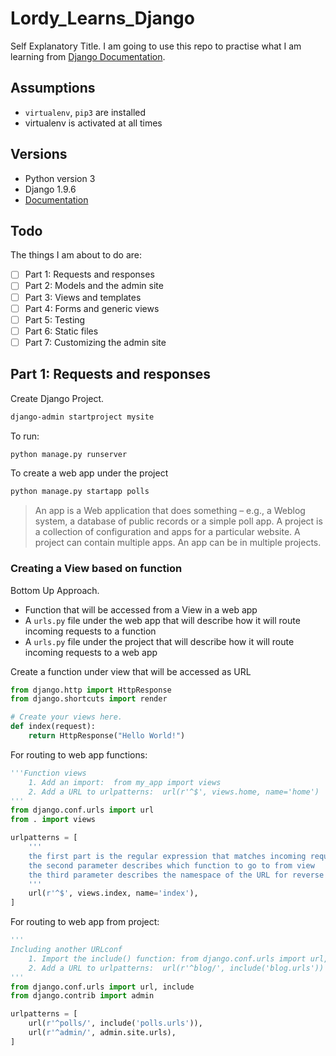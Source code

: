 # Lordy_Learns_Django
Self Explanatory Title. I am going to use this repo to practise what I am learning from [Django Documentation](https://docs.djangoproject.com/en/1.9/).

## Assumptions

- `virtualenv`, `pip3` are installed
- virtualenv is activated at all times


## Versions

- Python version 3
- Django 1.9.6
- [Documentation](https://docs.djangoproject.com/en/1.9/)

## Todo
The things I am about to do are:

- [ ] Part 1: Requests and responses
- [ ] Part 2: Models and the admin site
- [ ] Part 3: Views and templates
- [ ] Part 4: Forms and generic views
- [ ] Part 5: Testing
- [ ] Part 6: Static files
- [ ] Part 7: Customizing the admin site

## Part 1: Requests and responses
Create Django Project.

```bash
django-admin startproject mysite
```

To run:
```bash
python manage.py runserver
```

To create a web app under the project

```bash
python manage.py startapp polls
```

> An app is a Web application that does something – e.g., a Weblog system, a database of public records or a simple poll app. A project is a collection of configuration and apps for a particular website. A project can contain multiple apps. An app can be in multiple projects.

### Creating a View based on function
Bottom Up Approach.

- Function that will be accessed from a View in a web app
- A `urls.py` file under the web app that will describe how it will route incoming requests to a function
- A `urls.py` file under the project that will describe how it will route incoming requests to a web app

Create a function under view that will be accessed as URL

```python
from django.http import HttpResponse
from django.shortcuts import render

# Create your views here.
def index(request):
    return HttpResponse("Hello World!")
```

For routing to web app functions:

```python
'''Function views
    1. Add an import:  from my_app import views
    2. Add a URL to urlpatterns:  url(r'^$', views.home, name='home')
'''
from django.conf.urls import url
from . import views

urlpatterns = [
    '''
    the first part is the regular expression that matches incoming request
    the second parameter describes which function to go to from view
    the third parameter describes the namespace of the URL for reverse usage. it is unclear as of now.
    '''
    url(r'^$', views.index, name='index'),
]

```

For routing to web app from project:

```python
'''
Including another URLconf
    1. Import the include() function: from django.conf.urls import url, include
    2. Add a URL to urlpatterns:  url(r'^blog/', include('blog.urls'))
'''
from django.conf.urls import url, include
from django.contrib import admin

urlpatterns = [
    url(r'^polls/', include('polls.urls')),
    url(r'^admin/', admin.site.urls),
]
```
